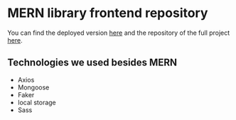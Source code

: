 # MERN library frontend repository

You can find the deployed version [here](https://github.com/facebook/create-react-app](https://mern-library-five.vercel.app/))
and the repository of the full project [here](https://github.com/Fridabug/mern_library).


## Technologies we used besides MERN

- Axios
- Mongoose
- Faker
- local storage
- Sass

